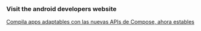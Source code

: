 ### Visit the android developers website
[Compila apps adaptables con las nuevas APIs de Compose, ahora estables](https://developer.android.com/?hl=es-419#:~:text=Discover%20the%20latest%20app%20development%20tools,) 
